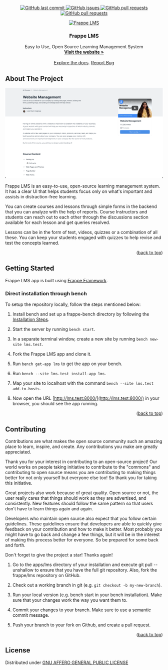 <p align="center">
    <a href="https://github.com/frappe/lms/commits/main">
    <img src="https://img.shields.io/github/last-commit/frappe/lms.svg?style=flat-square&logo=github&logoColor=white" alt="GitHub last commit">
    <a href="https://github.com/frappe/lms/issues">
    <img src="https://img.shields.io/github/issues-raw/frappe/lms.svg?style=flat-square&logo=github&logoColor=white" alt="GitHub issues">
    <a href="https://github.com/frappe/lms/pulls">
    <img src="https://img.shields.io/github/issues-pr-raw/frappe/lms.svg?style=flat-square&logo=github&logoColor=white" alt="GitHub pull requests">
     <a href="https://github.com/frappe/lms/license">
    <img src="https://img.shields.io/github/license/frappe/lms.svg?style=flat-square&logo=github&logoColor=white" alt="GitHub pull requests">
</p>

<div align="center">
  <a href="https://www.frappelms.com/">
    <img src="https://www.frappelms.com/files/flms.svg" alt="Frappe LMS" width="80" height="80">
  </a>
  <h3 align="center">Frappe LMS</h3>
  <p align="center">
    Easy to Use, Open Source Learning Management System
    <br/>
    <a href="https://www.frappelms.com"><strong>Visit the website »</strong></a>
    <br/>
    <br/>
    <a href="https://www.frappelms.com/introduction">Explore the docs</a>.
    <a href="https://github.com/frappe/lms/issues">Report Bug</a>

  </p>

</div>

<!-- ABOUT THE PROJECT -->

## About The Project

![Frappe LMS](/lms/public/images/course-home.png)

Frappe LMS is an easy-to-use, open-source learning management system. It has a clear UI that helps students focus only on what's important and assists in distraction-free learning.

You can create courses and lessons through simple forms in the backend that you can analyze with the help of reports. Course Instructors and students can reach out to each other through the discussions section available for each lesson and get queries resolved.

Lessons can be in the form of text, videos, quizzes or a combination of all these. You can keep your students engaged with quizzes to help revise and test the concepts learned.

<p align="right">(<a href="#top">back to top</a>)</p>

<!-- GETTING STARTED -->

## Getting Started

Frappe LMS app is built using [Frappe Framework](https://frappeframework.com).

### Direct installation through bench

To setup the repository locally, follow the steps mentioned below:

1.  Install bench and set up a frappe-bench directory by following the  [Installation Steps](https://frappeframework.com/docs/user/en/installation).

2.  Start the server by running ```bench start```.

3.  In a separate terminal window, create a new site by running ```bench new-site lms.test```.

4.  Fork the Frappe LMS app and clone it.

5.  Run ```bench get-app lms``` to get the app on your bench.

6.  Run ```bench --site lms.test install-app lms```.

7.  Map your site to localhost with the command  ```bench --site lms.test add-to-hosts```.

8.  Now open the URL  [http://lms.test:8000/](http://lms.test:8000/)  in your browser, you should see the app running.

<p align="right">(<a href="#top">back to top</a>)</p>

<!-- CONTRIBUTING -->

## Contributing

Contributions are what makes the open source community such an amazing place to learn, inspire, and create. Any contributions you make are greatly appreciated.

Thank you for your interest in contributing to an open-source project! Our world works on people taking initiative to contribute to the "commons" and contributing to open source means you are contributing to making things better for not only yourself but everyone else too! So thank you for taking this initiative.

Great projects also work because of great quality. Open source or not, the user really cares that things should work as they are advertised, and consistently. New features should follow the same pattern so that users don't have to learn things again and again.

Developers who maintain open source also expect that you follow certain guidelines. These guidelines ensure that developers are able to quickly give feedback on your contribution and how to make it better. Most probably you might have to go back and change a few things, but it will be in the interest of making this process better for everyone. So be prepared for some back and forth.

Don't forget to give the project a star! Thanks again!

1.  Go to the apps/lms directory of your installation and execute git pull --unshallow to ensure that you have the full git repository. Also, fork the frappe/lms repository on GitHub.

2.  Check out a working branch in git (e.g. ```git checkout -b my-new-branch```).

3.  Run your local version (e.g. bench start in your bench installation). Make sure that your changes work the way you want them to.

4.  Commit your changes to your branch. Make sure to use a semantic commit message.

6.  Push your branch to your fork on Github, and create a pull request.

<p align="right">(<a href="#top">back to top</a>)</p>

## License

Distributed under [GNU AFFERO GENERAL PUBLIC LICENSE](license.txt)

